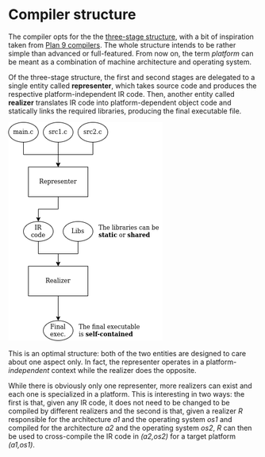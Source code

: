 # Compiler structure

The compiler opts for the the [three-stage structure](https://en.wikipedia.org/wiki/Compiler#Three-stage_compiler_structure), with a bit of inspiration taken from [Plan 9 compilers](http://doc.cat-v.org/plan_9/4th_edition/papers/compiler). The whole structure intends to be rather simple than advanced or full-featured. From now on, the term *platform* can be meant as a combination of machine architecture and operating system.

Of the three-stage structure, the first and second stages are delegated to a single entity called **representer**, which takes source code and produces the respective platform-independent IR code. Then, another entity called **realizer** translates IR code into platform-dependent object code and statically links the required libraries, producing the final executable file.

![general structure](img/general_structure_repr_real.png)

This is an optimal structure: both of the two entities are designed to care about one aspect only. In fact, the representer operates in a platform-*independent* context while the realizer does the opposite.

While there is obviously only one representer, more realizers can exist and each one is specialized in a platform. This is interesting in two ways: the first is that, given any IR code, it does not need to be changed to be compiled by different realizers and the second is that, given a realizer *R* responsible for the architecture *a1* and the operating system *os1* and compiled for the architecture *a2* and the operating system *os2*, *R* can then be used to cross-compile the IR code in *(a2,os2)* for a target platform *(a1,os1)*.

